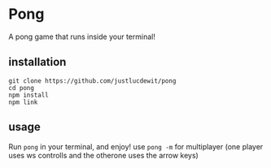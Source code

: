 # Pong
A pong game that runs inside your terminal!

## installation
```
git clone https://github.com/justlucdewit/pong
cd pong
npm install
npm link
```

## usage
Run `pong` in your terminal, and enjoy!
use `pong -m` for multiplayer (one player uses ws controlls and the otherone uses the arrow keys)